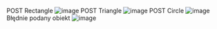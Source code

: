 POST Rectangle
![image](https://github.com/user-attachments/assets/1ee7baeb-5815-43b4-bb92-9247597aa193)
POST Triangle
![image](https://github.com/user-attachments/assets/15e3f50c-7e5f-46b9-89d3-179f9f1c7b0d)
POST Circle
![image](https://github.com/user-attachments/assets/ceb75977-f1bd-4ec7-81e7-b0efbfe3d298)
Błędnie podany obiekt
![image](https://github.com/user-attachments/assets/80c0aba6-ba04-4738-86b3-2e38a25512da)
